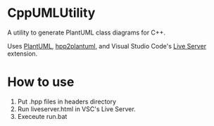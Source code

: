 # CppUMLUtility
A utility to generate PlantUML class diagrams for C++. <br>

Uses <a href="http://plantuml.com/" target="_blank">PlantUML</a>, <a href="https://github.com/thibaultmarin/hpp2plantuml" target="_blank">hpp2plantuml</a>, and Visual Studio Code's <a href="https://marketplace.visualstudio.com/items?itemName=ritwickdey.LiveServer" target="_blank">Live Server</a> extension.

# How to use
<ol>
	<li>Put .hpp files in headers directory</li>
	<li>Run liveserver.html in VSC's Live Server.</li>
	<li>Execeute run.bat</li>
</ol>
